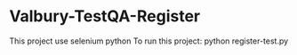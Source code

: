 # Valbury-TestQA-Register

This project use selenium python
To run this project: python register-test.py
